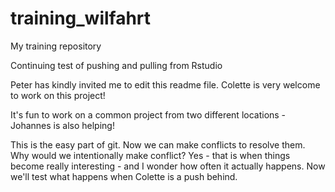 # training_wilfahrt
My training repository

Continuing test of pushing and pulling from Rstudio

Peter has kindly invited me to edit this readme file. Colette is very welcome to work on this project!

It's fun to work on a common project from two different locations - Johannes is also helping!

This is the easy part of git. Now we can make conflicts to resolve them. Why would we intentionally make conflict? Yes - that is when things become really interesting - and I wonder how often it actually happens. Now we'll test what happens when Colette is a push behind.

